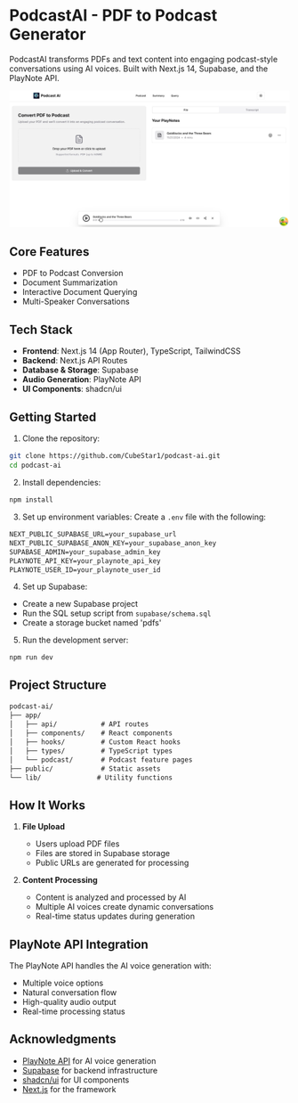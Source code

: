 # PodcastAI - PDF to Podcast Generator

PodcastAI transforms PDFs and text content into engaging podcast-style conversations using AI voices. Built with Next.js 14, Supabase, and the PlayNote API.

![PodcastAI Main Page](https://github.com/CubeStar1/podcast-ai/blob/master/public/podcast-ai-main.jpg)

## Core Features

- PDF to Podcast Conversion
- Document Summarization
- Interactive Document Querying
- Multi-Speaker Conversations

## Tech Stack

- **Frontend**: Next.js 14 (App Router), TypeScript, TailwindCSS
- **Backend**: Next.js API Routes
- **Database & Storage**: Supabase
- **Audio Generation**: PlayNote API
- **UI Components**: shadcn/ui

## Getting Started

1. Clone the repository:
```bash
git clone https://github.com/CubeStar1/podcast-ai.git
cd podcast-ai
```

2. Install dependencies:
```bash
npm install
```

3. Set up environment variables:
Create a `.env` file with the following:
```env
NEXT_PUBLIC_SUPABASE_URL=your_supabase_url
NEXT_PUBLIC_SUPABASE_ANON_KEY=your_supabase_anon_key
SUPABASE_ADMIN=your_supabase_admin_key
PLAYNOTE_API_KEY=your_playnote_api_key
PLAYNOTE_USER_ID=your_playnote_user_id
```

4. Set up Supabase:
- Create a new Supabase project
- Run the SQL setup script from `supabase/schema.sql`
- Create a storage bucket named 'pdfs'

5. Run the development server:
```bash
npm run dev
```

## Project Structure

```
podcast-ai/
├── app/
│   ├── api/           # API routes
│   ├── components/    # React components
│   ├── hooks/         # Custom React hooks
│   ├── types/         # TypeScript types
│   └── podcast/       # Podcast feature pages
├── public/            # Static assets
└── lib/              # Utility functions
```

## How It Works

1. **File Upload**
   - Users upload PDF files
   - Files are stored in Supabase storage
   - Public URLs are generated for processing

2. **Content Processing**
   - Content is analyzed and processed by AI
   - Multiple AI voices create dynamic conversations
   - Real-time status updates during generation

## PlayNote API Integration

The PlayNote API handles the AI voice generation with:
- Multiple voice options
- Natural conversation flow
- High-quality audio output
- Real-time processing status

## Acknowledgments

- [PlayNote API](https://play.ai) for AI voice generation
- [Supabase](https://supabase.com) for backend infrastructure
- [shadcn/ui](https://ui.shadcn.com) for UI components
- [Next.js](https://nextjs.org) for the framework
